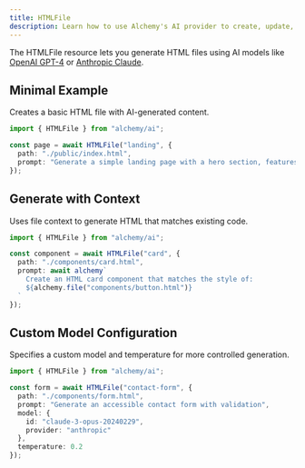```yaml
---
title: HTMLFile
description: Learn how to use Alchemy's AI provider to create, update, and manage HTML (.html) files within your projects.
---
```


The HTMLFile resource lets you generate HTML files using AI models like [OpenAI GPT-4](https://platform.openai.com/docs/models/gpt-4) or [Anthropic Claude](https://www.anthropic.com/claude).

## Minimal Example

Creates a basic HTML file with AI-generated content.

```ts
import { HTMLFile } from "alchemy/ai";

const page = await HTMLFile("landing", {
  path: "./public/index.html",
  prompt: "Generate a simple landing page with a hero section, features list, and contact form"
});
```

## Generate with Context

Uses file context to generate HTML that matches existing code.

```ts
import { HTMLFile } from "alchemy/ai";

const component = await HTMLFile("card", {
  path: "./components/card.html", 
  prompt: await alchemy`
    Create an HTML card component that matches the style of:
    ${alchemy.file("components/button.html")}
  `
});
```

## Custom Model Configuration

Specifies a custom model and temperature for more controlled generation.

```ts
import { HTMLFile } from "alchemy/ai";

const form = await HTMLFile("contact-form", {
  path: "./components/form.html",
  prompt: "Generate an accessible contact form with validation",
  model: {
    id: "claude-3-opus-20240229",
    provider: "anthropic"
  },
  temperature: 0.2
});
```